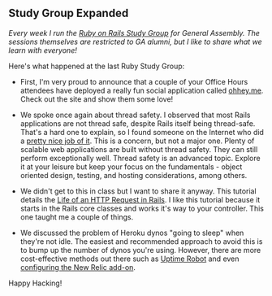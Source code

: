 ## Study Group Expanded

*Every week I run the [Ruby on Rails Study Group](https://generalassemb.ly/education/ruby-on-rails-study-group/new-york-city/10792) for General Assembly. The sessions themselves are restricted to GA alumni, but I like to share what we learn with everyone!*

Here's what happened at the last Ruby Study Group:

- First, I'm very proud to announce that a couple of your Office Hours attendees have deployed a really fun social application called [ohhey.me](http://ohhey.me/). Check out the site and show them some love!

- We spoke once again about thread safety. I observed that most Rails applications are not thread safe, despite Rails itself being thread-safe. That's a hard one to explain, so I found someone on the Internet who did a [pretty nice job of it](http://stackoverflow.com/questions/15184338/how-to-know-what-is-not-thread-safe-in-ruby/15184752#15184752). This is a concern, but not a major one. Plenty of scalable web applications are built without thread safety. They can still perform exceptionally well. Thread safety is an advanced topic. Explore it at your leisure but keep your focus on the fundamentals - object oriented design, testing, and hosting considerations, among others.

- We didn't get to this in class but I want to share it anyway. This tutorial details the [Life of an HTTP Request in Rails](https://www.omniref.com/ruby/gems/railties/4.2.0/symbols/Rails::Application#annotation=4084035&line=161). I like this tutorial because it starts in the Rails core classes and works it's way to your controller. This one taught me a couple of things.

- We discussed the problem of Heroku dynos "going to sleep" when they're not idle. The easiest and recommended approach to avoid this is to bump up the number of dynos you're using. However, there are more cost-effective methods out there such as [Uptime Robot](https://uptimerobot.com/) and even [configuring the New Relic add-on](https://coderwall.com/p/u0x3nw/avoid-heroku-idling-with-new-relic-pings).

Happy Hacking!

